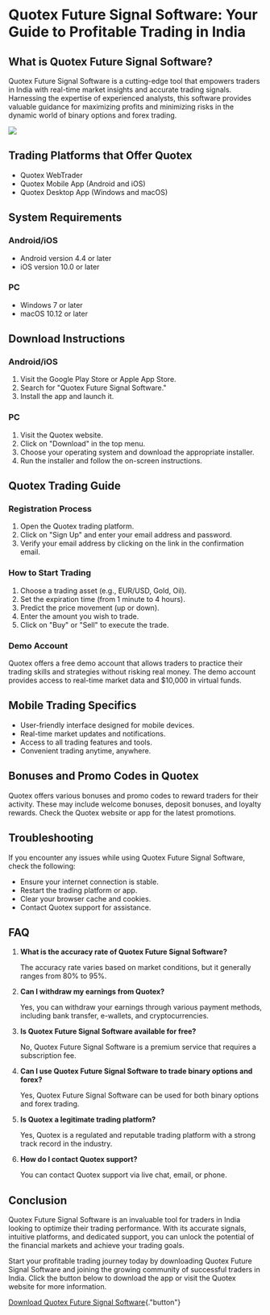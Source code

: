 # Quotex Future Signal Software: Your Guide to Profitable Trading in India

## What is Quotex Future Signal Software?

Quotex Future Signal Software is a cutting-edge tool that empowers
traders in India with real-time market insights and accurate trading
signals. Harnessing the expertise of experienced analysts, this software
provides valuable guidance for maximizing profits and minimizing risks
in the dynamic world of binary options and forex trading.

[![](https://static.quotex.io/files/4_en/300_250.jpg)](https://traff.sbs/brokerqxlid)

## Trading Platforms that Offer Quotex

-   Quotex WebTrader
-   Quotex Mobile App (Android and iOS)
-   Quotex Desktop App (Windows and macOS)

## System Requirements

### Android/iOS

-   Android version 4.4 or later
-   iOS version 10.0 or later

### PC

-   Windows 7 or later
-   macOS 10.12 or later

## Download Instructions

### Android/iOS

1.  Visit the Google Play Store or Apple App Store.
2.  Search for "Quotex Future Signal Software."
3.  Install the app and launch it.

### PC

1.  Visit the Quotex website.
2.  Click on "Download" in the top menu.
3.  Choose your operating system and download the appropriate installer.
4.  Run the installer and follow the on-screen instructions.

## Quotex Trading Guide

### Registration Process

1.  Open the Quotex trading platform.
2.  Click on "Sign Up" and enter your email address and password.
3.  Verify your email address by clicking on the link in the
    confirmation email.

### How to Start Trading

1.  Choose a trading asset (e.g., EUR/USD, Gold, Oil).
2.  Set the expiration time (from 1 minute to 4 hours).
3.  Predict the price movement (up or down).
4.  Enter the amount you wish to trade.
5.  Click on "Buy" or "Sell" to execute the trade.

### Demo Account

Quotex offers a free demo account that allows traders to practice their
trading skills and strategies without risking real money. The demo
account provides access to real-time market data and \$10,000 in virtual
funds.

## Mobile Trading Specifics

-   User-friendly interface designed for mobile devices.
-   Real-time market updates and notifications.
-   Access to all trading features and tools.
-   Convenient trading anytime, anywhere.

## Bonuses and Promo Codes in Quotex

Quotex offers various bonuses and promo codes to reward traders for
their activity. These may include welcome bonuses, deposit bonuses, and
loyalty rewards. Check the Quotex website or app for the latest
promotions.

## Troubleshooting

If you encounter any issues while using Quotex Future Signal Software,
check the following:

-   Ensure your internet connection is stable.
-   Restart the trading platform or app.
-   Clear your browser cache and cookies.
-   Contact Quotex support for assistance.

## FAQ

1.  **What is the accuracy rate of Quotex Future Signal Software?**

    The accuracy rate varies based on market conditions, but it
    generally ranges from 80% to 95%.

2.  **Can I withdraw my earnings from Quotex?**

    Yes, you can withdraw your earnings through various payment methods,
    including bank transfer, e-wallets, and cryptocurrencies.

3.  **Is Quotex Future Signal Software available for free?**

    No, Quotex Future Signal Software is a premium service that requires
    a subscription fee.

4.  **Can I use Quotex Future Signal Software to trade binary options
    and forex?**

    Yes, Quotex Future Signal Software can be used for both binary
    options and forex trading.

5.  **Is Quotex a legitimate trading platform?**

    Yes, Quotex is a regulated and reputable trading platform with a
    strong track record in the industry.

6.  **How do I contact Quotex support?**

    You can contact Quotex support via live chat, email, or phone.

## Conclusion

Quotex Future Signal Software is an invaluable tool for traders in India
looking to optimize their trading performance. With its accurate
signals, intuitive platforms, and dedicated support, you can unlock the
potential of the financial markets and achieve your trading goals.

Start your profitable trading journey today by downloading Quotex Future
Signal Software and joining the growing community of successful traders
in India. Click the button below to download the app or visit the Quotex
website for more information.

[Download Quotex Future Signal
Software](\%22https://traff.sbs/brokerqxlid\%22){."button"}

